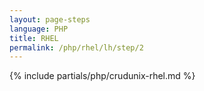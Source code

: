```yaml
---
layout: page-steps
language: PHP
title: RHEL
permalink: /php/rhel/lh/step/2
---
```


{% include partials/php/crudunix-rhel.md %}
